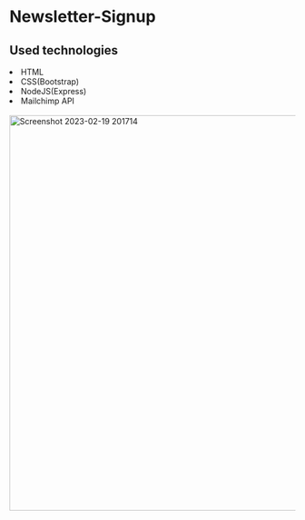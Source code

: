 # Newsletter-Signup

## Used technologies
<li>HTML</li>
<li>CSS(Bootstrap)</li>
<li>NodeJS(Express)</li>
<li>Mailchimp API</li>

<br>

<img width="697" alt="Screenshot 2023-02-19 201714" src="https://user-images.githubusercontent.com/125278159/219970197-c774ea8b-1101-453f-9519-c80b7d34fd02.png">

